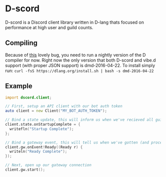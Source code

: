 # D-scord
D-scord is a Discord client library written in D-lang thats focused on performance at high user and guild counts.

## Compiling
Because of [this](https://github.com/dlang/phobos/commit/1f1ed031a3215b3fa6585ccca189d68c1ad5b154) lovely bug, you need to run a nightly version of the D compiler for now. Right now the only version that both D-scord and vibe.d support (with proper JSON support) is dmd-2016-04-22. To install simply run: `curl -fsS https://dlang.org/install.sh | bash -s dmd-2016-04-22`

## Example
```d
import dscord.client;

// First, setup an API client with our bot auth token
auto client = new Client("MY_BOT_AUTH_TOKEN");

// Bind a state update, this will inform us when we've recieved all guilds
client.state.onStartupComplete = {
  writefln("Startup Complete");
};

// Bind a gateway event, this will tell us when we've gotten (and processed) the ready payload
client.gw.onEvent!Ready((Ready r) {
  writeln("Ready Complete");
});

// Next, open up our gateway connection
client.gw.start();
```
